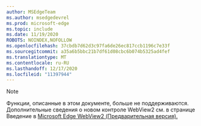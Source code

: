 ```yaml
---
author: MSEdgeTeam
ms.author: msedgedevrel
ms.prod: microsoft-edge
ms.topic: include
ms.date: 11/19/2020
ROBOTS: NOINDEX,NOFOLLOW
ms.openlocfilehash: 37cbdb7d62d3c97fa6de26ec817ccb1196c7e33f
ms.sourcegitcommit: a35a6b5bbc21b7df61d08cbc6b074b5325ad4fef
ms.translationtype: MT
ms.contentlocale: ru-RU
ms.lasthandoff: 12/17/2020
ms.locfileid: "11397944"
---
```

> [!NOTE]
> Функции, описанные в этом документе, больше не поддерживаются. Дополнительные сведения о новом контроле WebView2 см. в странице Введение в [Microsoft Edge WebView2 (Предварительная версия).][MicrosoftEdgeWebview2Index]  

<!-- image links -->  

<!-- links -->  

[MicrosoftEdgeWebview2Index]: /microsoft-edge/webview2/index "Microsoft Edge (Chromium) WebView2 (Предварительная версия)"
